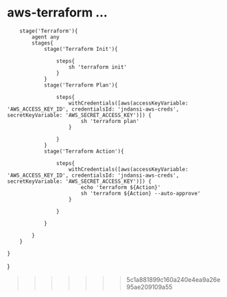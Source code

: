 
# aws-terraform ...


        
        
        stage('Terraform'){
            agent any
            stages{
                stage('Terraform Init'){
                    
                    steps{
                        sh 'terraform init'
                    }
                }
                stage('Terraform Plan'){
                    
                    steps{
                        withCredentials([aws(accessKeyVariable: 'AWS_ACCESS_KEY_ID', credentialsId: 'jndansi-aws-creds', secretKeyVariable: 'AWS_SECRET_ACCESS_KEY')]) {
                            sh 'terraform plan'
                        }
                        
                    }
                }
                stage('Terraform Action'){
                    
                    steps{
                        withCredentials([aws(accessKeyVariable: 'AWS_ACCESS_KEY_ID', credentialsId: 'jndansi-aws-creds', secretKeyVariable: 'AWS_SECRET_ACCESS_KEY')]) {
                            echo 'terraform ${Action}'
                            sh 'terraform ${Action} --auto-approve'
                        }
                            
                    }
                    
                }
                
            }
        } 
            
    }
 
}
>>>>>>> 5c1a881899c160a240e4ea9a26e95ae209109a55
